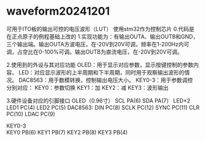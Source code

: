 # waveform20241201
可用于ITO板的输出可控的电压波形（LUT）
使用stm32作为控制芯片
0.代码是在正点原子的例程基础上改的
1.实现功能为：有输出OUTA、输出OUTB和GND，三个输出端。输出OUTA方波电压，在-20V到20V可调，频率在1-200Hz内可调，占空比在0-100%可调。输出OUTB为直流电压，在-20V到20V可调。

2.使用到的外设与其对应功能
OLED：用于显示对应参数，显示按键控制的参数内容。
LED：对应显示波形的上半周期和下半周期，同时用于观察输出波形的情况。
DAC8563：用于数模转换，控制输出电压大小。
KEY0-3：用于参数调控
分别对应：
KEY0：参数切换
KEY1：加
KEY2：减
KEY3：波形输出

3.硬件设备对应的引脚接口
OLED（0.96寸）
	SCL	PA(6)
	SDA	PA(7）
LED×2
	LED1	PC(4)
	LED2	PC(5)
DAC8563:
	DIN		PC(8)
	SCLK	PC(12)
	SYNC	PC(11)
	CLR 	PC(10)
	LDAC	PC(9)

KEY0-3			
	KEY0	PB(6)
	KEY1	PB(7)
	KEY2	PB(8)
	KEY3	PB(4)
